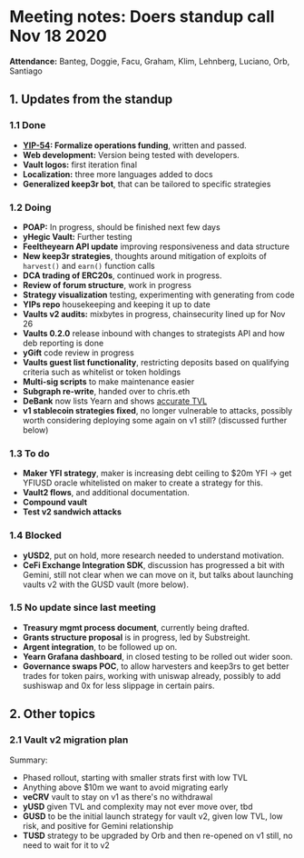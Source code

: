 # Meeting notes: Doers standup call Nov 18 2020

**Attendance:** Banteg, Doggie, Facu, Graham, Klim, Lehnberg, Luciano, Orb, Santiago

## 1. Updates from the standup

### 1.1 Done

- **[YIP-54](https://gov.yearn.finance/t/yip-54-formalize-operations-funding/): Formalize operations funding**, written and passed.
- **Web development:** Version being tested with developers.
- **Vault logos:** first iteration final
- **Localization:** three more languages added to docs
- **Generalized keep3r bot**, that can be tailored to specific strategies 

### 1.2 Doing

- **POAP:** In progress, should be finished next few days
- **yHegic Vault:** Further testing
- **Feeltheyearn API update** improving responsiveness and data structure 
- **New keep3r strategies**, thoughts around mitigation of exploits of `harvest()` and `earn()` function calls
- **DCA trading of ERC20s**, continued work in progress.
- **Review of forum structure**, work in progress
- **Strategy visualization** testing, experimenting with generating from code
- **YIPs repo** housekeeping and keeping it up to date
- **Vaults v2 audits:** mixbytes in progress, chainsecurity lined up for Nov 26
- **Vaults 0.2.0** release inbound with changes to strategists API and how deb reporting is done
- **yGift** code review in progress
- **Vaults guest list functionality**, restricting deposits based on qualifying criteria such as whitelist or token holdings
- **Multi-sig scripts** to make maintenance easier
- **Subgraph re-write**, handed over to chris.eth
- **DeBank** now lists Yearn and shows [accurate TVL](https://debank.com/ranking/locked_value)
- **v1 stablecoin strategies fixed**, no longer vulnerable to attacks, possibly worth considering deploying some again on v1 still? (discussed further below)

### 1.3 To do
- **Maker YFI strategy**, maker is increasing debt ceiling to $20m YFI -> get YFIUSD oracle whitelisted on maker to create a strategy for this. 
- **Vault2 flows**, and additional documentation.
- **Compound vault**
- **Test v2 sandwich attacks**

### 1.4 Blocked
- **yUSD2**, put on hold, more research needed to understand motivation.
- **CeFi Exchange Integration SDK**, discussion has progressed a bit with Gemini, still not clear when we can move on it, but talks about launching vaults v2 with the GUSD vault (more below). 

### 1.5 No update since last meeting

- **Treasury mgmt process document**, currently being drafted.
- **Grants structure proposal** is in progress, led by Substreight.
- **Argent integration**, to be followed up on.
- **Yearn Grafana dashboard**, in closed testing to be rolled out wider soon.
- **Governance swaps POC**, to allow harvesters and keep3rs to get better trades for token pairs, working with uniswap already, possibly to add sushiswap and 0x for less slippage in certain pairs.

## 2. Other topics

### 2.1 Vault v2 migration plan

Summary:
* Phased rollout, starting with smaller strats first with low TVL
* Anything above $10m we want to avoid migrating early
* **veCRV** vault to stay on v1 as there's no withdrawal
* **yUSD** given TVL and complexity may not ever move over, tbd
* **GUSD** to be the initial launch strategy for vault v2, given low TVL, low risk, and positive for Gemini relationship
* **TUSD** strategy to be upgraded by Orb and then re-opened on v1 still, no need to wait for it to v2

